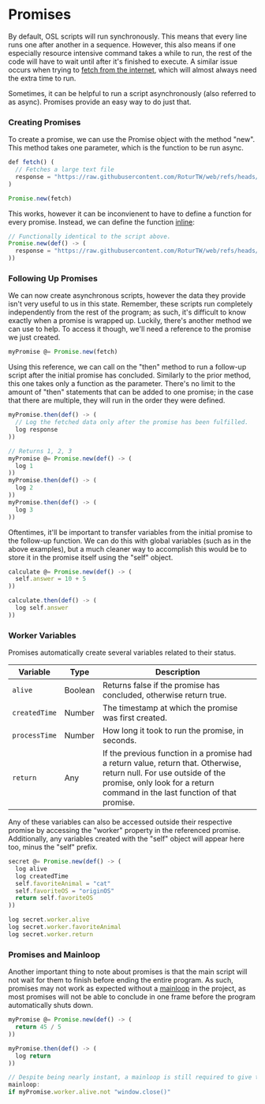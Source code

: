 # Promises

By default, OSL scripts will run synchronously. This means that every line runs one after another in a sequence. However, this also means if one especially resource intensive command takes a while to run, the rest of the code will have to wait until after it's finished to execute. A similar issue occurs when trying to [fetch from the internet](https://osl.mistium.com/methods/networking/.httpget), which will almost always need the extra time to run.

Sometimes, it can be helpful to run a script asynchronously (also referred to as async). Promises provide an easy way to do just that.

### Creating Promises

To create a promise, we can use the Promise object with the method "new". This method takes one parameter, which is the function to be run async.
```javascript
def fetch() (
  // Fetches a large text file
  response = "https://raw.githubusercontent.com/RoturTW/web/refs/heads/main/ram.web/assets/1mb.ram".httpGet()
)

Promise.new(fetch)
```
This works, however it can be inconvienent to have to define a function for every promise. Instead, we can define the function [inline](https://osl.mistium.com/custom-syntax/inline):
```javascript
// Functionally identical to the script above.
Promise.new(def() -> (
  response = "https://raw.githubusercontent.com/RoturTW/web/refs/heads/main/ram.web/assets/1mb.ram".httpGet()
))
```

### Following Up Promises

We can now create asynchronous scripts, however the data they provide isn't very useful to us in this state. Remember, these scripts run completely independently from the rest of the program; as such, it's difficult to know exactly when a promise is wrapped up. Luckily, there's another method we can use to help. To access it though, we'll need a reference to the promise we just created.

```javascript
myPromise @= Promise.new(fetch)
```

Using this reference, we can call on the "then" method to run a follow-up script after the initial promise has concluded. Similarly to the prior method, this one takes only a function as the parameter. There's no limit to the amount of "then" statements that can be added to one promise; in the case that there are multiple, they will run in the order they were defined.

```javascript
myPromise.then(def() -> (
  // Log the fetched data only after the promise has been fulfilled.
  log response
))
```
```javascript
// Returns 1, 2, 3
myPromise @= Promise.new(def() -> (
  log 1
))
myPromise.then(def() -> (
  log 2
))
myPromise.then(def() -> (
  log 3
))
```

Oftentimes, it'll be important to transfer variables from the initial promise to the follow-up function. We can do this with global variables (such as in the above examples), but a much cleaner way to accomplish this would be to store it in the promise itself using the "self" object.

```javascript
calculate @= Promise.new(def() -> (
  self.answer = 10 + 5
))

calculate.then(def() -> (
  log self.answer
))
```

### Worker Variables

Promises automatically create several variables related to their status.

| Variable | Type | Description |
|----------|------|-------------|
| `alive` | Boolean | Returns false if the promise has concluded, otherwise return true. |
| `createdTime` | Number | The timestamp at which the promise was first created. |
| `processTime` | Number | How long it took to run the promise, in seconds. |
| `return` | Any | If the previous function in a promise had a return value, return that. Otherwise, return null. For use outside of the promise, only look for a return command in the last function of that promise. |

Any of these variables can also be accessed outside their respective promise by accessing the "worker" property in the referenced promise. Additionally, any variables created with the "self" object will appear here too, minus the "self" prefix.

```javascript
secret @= Promise.new(def() -> (
  log alive
  log createdTime
  self.favoriteAnimal = "cat"
  self.favoriteOS = "originOS"
  return self.favoriteOS
))

log secret.worker.alive
log secret.worker.favoriteAnimal
log secret.worker.return
```

### Promises and Mainloop

Another important thing to note about promises is that the main script will not wait for them to finish before ending the entire program. As such, promises may not work as expected without a [mainloop](https://osl.mistium.com/basics/the-execution-loop) in the project, as most promises will not be able to conclude in one frame before the program automatically shuts down.

```javascript
myPromise @= Promise.new(def() -> (
  return 45 / 5
))

myPromise.then(def() -> (
  log return
))

// Despite being nearly instant, a mainloop is still required to give the promise time to run it's course.
mainloop:
if myPromise.worker.alive.not "window.close()"
```

